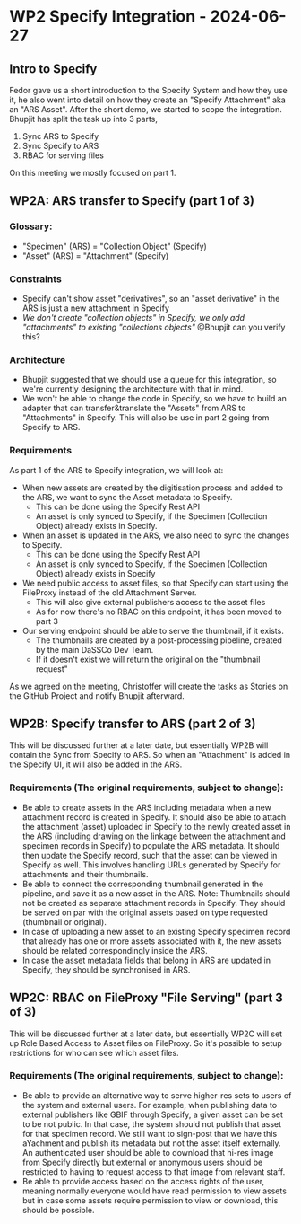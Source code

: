 # WP2 Specify Integration - 2024-06-27

## Intro to Specify
Fedor gave us a short introduction to the Specify System and how they use it, he also went into detail on how they create an "Specify Attachment" aka an "ARS Asset".
After the short demo, we started to scope the integration. Bhupjit has split the task up into 3 parts, 

1. Sync ARS to Specify 
2. Sync Specify to ARS
3. RBAC for serving files

On this meeting we mostly focused on part 1.

## WP2A: ARS transfer to Specify (part 1 of 3)

### Glossary:
- "Specimen" (ARS) = "Collection Object" (Specify)
- "Asset" (ARS) = "Attachment" (Specify)

### Constraints
- Specify can't show asset "derivatives", so an "asset derivative" in the ARS is just a new attachment in Specify
- *We don't create "collection objects" in Specify, we only add "attachments" to existing "collections objects"* @Bhupjit can you verify this? 

### Architecture
- Bhupjit suggested that we should use a queue for this integration, so we're currently designing the architecture with that in mind. 
- We won't be able to change the code in Specify, so we have to build an adapter that can transfer&translate the "Assets" from ARS to "Attachments" in Specify. This will also be use in part 2 going from Specify to ARS.  

### Requirements
As part 1 of the ARS to Specify integration, we will look at:
- When new assets are created by the digitisation process and added to the ARS, we want to sync the Asset metadata to Specify.
  - This can be done using the Specify Rest API
  - An asset is only synced to Specify, if the Specimen (Collection Object) already exists in Specify.
- When an asset is updated in the ARS, we also need to sync the changes to Specify.
  - This can be done using the Specify Rest API
  - An asset is only synced to Specify, if the Specimen (Collection Object) already exists in Specify
- We need public access to asset files, so that Specify can start using the FileProxy instead of the old Attachment Server.
  - This will also give external publishers access to the asset files
  - As for now there's no RBAC on this endpoint, it has been moved to part 3
- Our serving endpoint should be able to serve the thumbnail, if it exists.
  - The thumbnails are created by a post-processing pipeline, created by the main DaSSCo Dev Team.
  - If it doesn't exist we will return the original on the "thumbnail request"

As we agreed on the meeting, Christoffer will create the tasks as Stories on the GitHub Project and notify Bhupjit afterward.

## WP2B: Specify transfer to ARS (part 2 of 3)
This will be discussed further at a later date, but essentially WP2B will contain the Sync from Specify to ARS. So when an "Attachment" is added in the Specify UI, it will also be added in the ARS.

### Requirements (The original requirements, subject to change): 
- Be able to create assets in the ARS including metadata when a new attachment record is created in Specify. It should also be able to attach the attachment (asset) uploaded in Specify to the newly created asset in the ARS (including drawing on the linkage between the attachment and specimen records in Specify) to populate the ARS metadata. It should then update the Specify record, such that the asset can be viewed in Specify as well. This involves handling URLs generated by Specify for attachments and their thumbnails.
- Be able to connect the corresponding thumbnail generated in the pipeline, and save it as a new asset in the ARS. Note: Thumbnails should not be created as separate attachment records in Specify. They should be served on par with the original assets based on type requested (thumbnail or original).
- In case of uploading a new asset to an existing Specify specimen record that already has one or more assets associated with it, the new assets should be related correspondingly inside the ARS.
- In case the asset metadata fields that belong in ARS are updated in Specify, they should be synchronised in ARS.


## WP2C: RBAC on FileProxy "File Serving" (part 3 of 3)
This will be discussed further at a later date, but essentially WP2C will set up Role Based Access to Asset files on FileProxy. So it's possible to setup restrictions for who can see which asset files.

### Requirements (The original requirements, subject to change):
- Be able to provide an alternative way to serve higher-res sets to users of the system and external users. For example, when publishing data to external publishers like GBIF through Specify, a given asset can be set to be not public. In that case, the system should not publish that asset for that specimen record. We still want to sign-post that we have this aYachment and publish its metadata but not the asset itself externally. An authenticated user should be able to download that hi-res image from Specify directly but external or anonymous users should be restricted to having to request access to that image from relevant staff.
- Be able to provide access based on the access rights of the user, meaning normally everyone would have read permission to view assets but in case some assets require permission to view or download, this should be possible.
